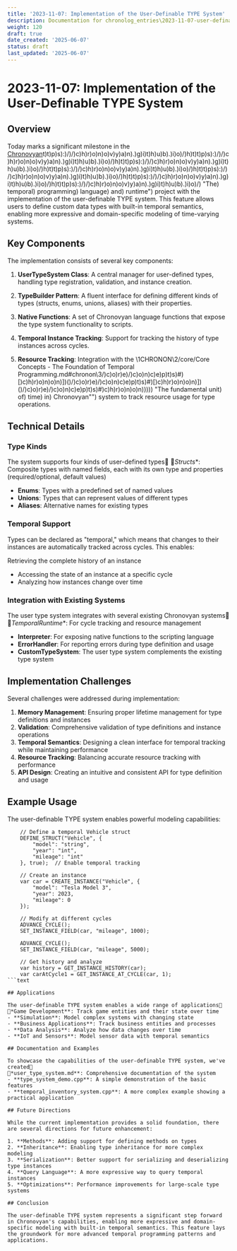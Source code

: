 ```yaml
---
title: '2023-11-07: Implementation of the User-Definable TYPE System'
description: Documentation for chronolog_entries\2023-11-07-user-definable-type-system.md
weight: 120
draft: true
date_created: '2025-06-07'
status: draft
last_updated: '2025-06-07'
---
```


# 2023-11-07: Implementation of the User-Definable TYPE System

## Overview

Today marks a significant milestone in the [Chronovyan](https://chronovyan.github.io/h)t)t)p)s):)/)/)c)h)r)o)n)o)v)y)a)n).)g)i)t)h)u)b).)i)o)/)h)t)t)p)s):)/)/)c)h)r)o)n)o)v)y)a)n).)g)i)t)h)u)b).)i)o)/)h)t)t)p)s):)/)/)c)h)r)o)n)o)v)y)a)n).)g)i)t)h)u)b).)i)o)/)h)t)t)p)s):)/)/)c)h)r)o)n)o)v)y)a)n).)g)i)t)h)u)b).)i)o)/)h)t)t)p)s):)/)/)c)h)r)o)n)o)v)y)a)n).)g)i)t)h)u)b).)i)o)/)h)t)t)p)s):)/)/)c)h)r)o)n)o)v)y)a)n).)g)i)t)h)u)b).)i)o)/)h)t)t)p)s):)/)/)c)h)r)o)n)o)v)y)a)n).)g)i)t)h)u)b).)i)o)/) "The) temporal) programming) language) and) runtime") project with the implementation of the user-definable TYPE system. This feature allows users to define custom data types with built-in temporal semantics, enabling more expressive and domain-specific modeling of time-varying systems.

## Key Components

The implementation consists of several key components:

1. **UserTypeSystem Class**: A central manager for user-defined types, handling type registration, validation, and instance creation.

2. **TypeBuilder Pattern**: A fluent interface for defining different kinds of types (structs, enums, unions, aliases) with their properties.

3. **Native Functions**: A set of Chronovyan language functions that expose the type system functionality to scripts.

4. **Temporal Instance Tracking**: Support for tracking the history of type instances across cycles.

5. **Resource Tracking**: Integration with the \1CHRONON\2/core/Core Concepts - The Foundation of Temporal Programming.md#chronon\3/)c)o)r)e)/)c)o)n)c)e)p)t)s)#)[)c)h)r)o)n)o)n)])()/)c)o)r)e)/)c)o)n)c)e)p)t)s)#)[)c)h)r)o)n)o)n)])()/)c)o)r)e)/)c)o)n)c)e)p)t)s)#)c)h)r)o)n)o)n))))) "The fundamental unit) of) time) in) Chronovyan"") system to track resource usage for type operations.

## Technical Details

### Type Kinds

The system supports four kinds of user-defined types
*Structs**: Composite types with named fields, each with its own type and properties (required/optional, default values)
- **Enums**: Types with a predefined set of named values
- **Unions**: Types that can represent values of different types
- **Aliases**: Alternative names for existing types

### Temporal Support

Types can be declared as "temporal," which means that changes to their instances are automatically tracked across cycles. This enables:

 Retrieving the complete history of an instance
- Accessing the state of an instance at a specific cycle
- Analyzing how instances change over time

### Integration with Existing Systems

The user type system integrates with several existing Chronovyan systems
*TemporalRuntime**: For cycle tracking and resource management
- **Interpreter**: For exposing native functions to the scripting language
- **ErrorHandler**: For reporting errors during type definition and usage
- **CustomTypeSystem**: The user type system complements the existing type system

## Implementation Challenges

Several challenges were addressed during implementation:

1. **Memory Management**: Ensuring proper lifetime management for type definitions and instances
2. **Validation**: Comprehensive validation of type definitions and instance operations
3. **Temporal Semantics**: Designing a clean interface for temporal tracking while maintaining performance
4. **Resource Tracking**: Balancing accurate resource tracking with performance
5. **API Design**: Creating an intuitive and consistent API for type definition and usage

## Example Usage

The user-definable TYPE system enables powerful modeling capabilities:
```chronoscript
    // Define a temporal Vehicle struct
    DEFINE_STRUCT("Vehicle", {
        "model": "string",
        "year": "int",
        "mileage": "int"
    }, true);  // Enable temporal tracking

    // Create an instance
    var car = CREATE_INSTANCE("Vehicle", {
        "model": "Tesla Model 3",
        "year": 2023,
        "mileage": 0
    });

    // Modify at different cycles
    ADVANCE_CYCLE();
    SET_INSTANCE_FIELD(car, "mileage", 1000);

    ADVANCE_CYCLE();
    SET_INSTANCE_FIELD(car, "mileage", 5000);

    // Get history and analyze
    var history = GET_INSTANCE_HISTORY(car);
    var carAtCycle1 = GET_INSTANCE_AT_CYCLE(car, 1);
```text

## Applications

The user-definable TYPE system enables a wide range of applications
*Game Development**: Track game entities and their state over time
- **Simulation**: Model complex systems with changing state
- **Business Applications**: Track business entities and processes
- **Data Analysis**: Analyze how data changes over time
- **IoT and Sensors**: Model sensor data with temporal semantics

## Documentation and Examples

To showcase the capabilities of the user-definable TYPE system, we've created
*user_type_system.md**: Comprehensive documentation of the system
- **type_system_demo.cpp**: A simple demonstration of the basic features
- **temporal_inventory_system.cpp**: A more complex example showing a practical application

## Future Directions

While the current implementation provides a solid foundation, there are several directions for future enhancement:

1. **Methods**: Adding support for defining methods on types
2. **Inheritance**: Enabling type inheritance for more complex modeling
3. **Serialization**: Better support for serializing and deserializing type instances
4. **Query Language**: A more expressive way to query temporal instances
5. **Optimizations**: Performance improvements for large-scale type systems

## Conclusion

The user-definable TYPE system represents a significant step forward in Chronovyan's capabilities, enabling more expressive and domain-specific modeling with built-in temporal semantics. This feature lays the groundwork for more advanced temporal programming patterns and applications.
